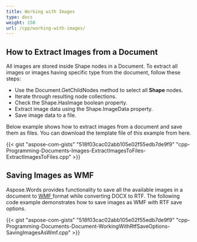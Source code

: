 ```yaml
---
title: Working with Images
type: docs
weight: 150
url: /cpp/working-with-images/
---
```


## **How to Extract Images from a Document**

All images are stored inside Shape nodes in a Document. To extract all images or images having specific type from the document, follow these steps:

- Use the Document.GetChildNodes method to select all **Shape** nodes.
- Iterate through resulting node collections.
- Check the Shape.HasImage boolean property.
- Extract image data using the Shape.ImageData property.
- Save image data to a file.

Below example shows how to extract images from a document and save them as files. You can download the template file of this example from here.

{{< gist "aspose-com-gists" "518f03cac02abb105e02f55edb7de9f9" "cpp-Programming-Documents-Images-ExtractImagesToFiles-ExtractImagesToFiles.cpp" >}}

## **Saving Images as WMF**

Aspose.Words provides functionality to save all the available images in a document to [WMF ](https://wiki.fileformat.com/image/wmf/)format while converting DOCX to RTF. The following code example demonstrates how to save images as WMF with RTF save options.

{{< gist "aspose-com-gists" "518f03cac02abb105e02f55edb7de9f9" "cpp-Programming-Documents-Document-WorkingWithRtfSaveOptions-SavingImagesAsWmf.cpp" >}}
